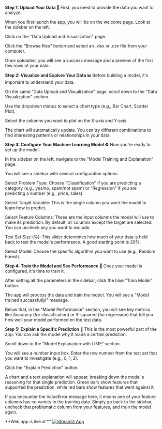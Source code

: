 **Step 1: Upload Your Data 📂**
First, you need to provide the data you want to analyze.

When you first launch the app, you will be on the welcome page. Look at the sidebar on the left.

Click on the "Data Upload and Visualization" page.

Click the "Browse files" button and select an .xlsx or .csv file from your computer.

Once uploaded, you will see a success message and a preview of the first few rows of your data.


**Step 2: Visualize and Explore Your Data 📊**
Before building a model, it's important to understand your data.

On the same "Data Upload and Visualization" page, scroll down to the "Data Visualization" section.

Use the dropdown menus to select a chart type (e.g., Bar Chart, Scatter Plot).

Select the columns you want to plot on the X-axis and Y-axis.

The chart will automatically update. You can try different combinations to find interesting patterns or relationships in your data.


**Step 3: Configure Your Machine Learning Model ⚙️**
Now you're ready to set up the model.

In the sidebar on the left, navigate to the "Model Training and Explanation" page.

You will see a sidebar with several configuration options:

Select Problem Type: Choose "Classification" if you are predicting a category (e.g., yes/no, spam/not spam) or "Regression" if you are predicting a number (e.g., price, sales).

Select Target Variable: This is the single column you want the model to learn how to predict.

Select Feature Columns: These are the input columns the model will use to make its prediction. By default, all columns except the target are selected. You can uncheck any you want to exclude.

Test Set Size (%): This slider determines how much of your data is held back to test the model's performance. A good starting point is 20%.

Select Model: Choose the specific algorithm you want to use (e.g., Random Forest).


**Step 4: Train the Model and See Performance 🚀**
Once your model is configured, it's time to train it.

After setting all the parameters in the sidebar, click the blue "Train Model" button.

The app will process the data and train the model. You will see a "Model trained successfully!" message.

Below that, in the "Model Performance" section, you will see key metrics like Accuracy (for classification) or R-squared (for regression) that tell you how well your model performed on the test data.


**Step 5: Explain a Specific Prediction 🧠**
This is the most powerful part of the app. You can ask the model why it made a certain prediction.

Scroll down to the "Model Explanation with LIME" section.

You will see a number input box. Enter the row number from the test set that you want to investigate (e.g., 0, 1, 2).

Click the "Explain Prediction" button.

A chart and a text explanation will appear, breaking down the model's reasoning for that single prediction. Green bars show features that supported the prediction, while red bars show features that went against it.

If you encounter the ValueError message here, it means one of your feature columns has no variety in the training data. Simply go back to the sidebar, uncheck that problematic column from your features, and train the model again.




**Web app is live at **
[![Streamlit App](https://static.streamlit.io/badges/streamlit_badge_black_white.svg)](https://krishlime.streamlit.app/)
